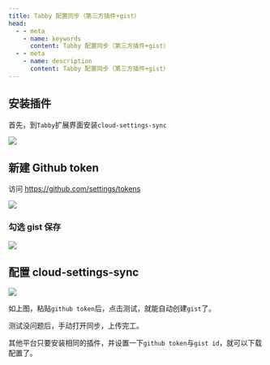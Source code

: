 ```yaml
---
title: Tabby 配置同步（第三方插件+gist）
head:
  - - meta
    - name: keywords
      content: Tabby 配置同步（第三方插件+gist）
  - - meta
    - name: description
      content: Tabby 配置同步（第三方插件+gist）
---
```


## 安装插件

首先，到`Tabby`扩展界面安装`cloud-settings-sync`

![](https://m.theovan.cn/docs/202404281755529.png)

## 新建 Github token

访问 https://github.com/settings/tokens

![](https://m.theovan.cn/docs/202404281757509.png)

### 勾选 gist 保存

![](https://m.theovan.cn/docs/202404281758078.png)

## 配置 cloud-settings-sync

![](https://m.theovan.cn/docs/202404281801350.png)

如上图，粘贴`github token`后，点击测试，就能自动创建`gist`了。

测试没问题后，手动打开同步，上传完工。

其他平台只要安装相同的插件，并设置一下`github token`与`gist id`，就可以下载配置了。

